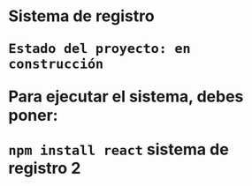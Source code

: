 <h1> Sistema de registro </> 
  
``Estado del proyecto: en construcción``  

Para ejecutar el sistema, debes poner:

```npm install react```
sistema de registro 2 

